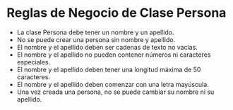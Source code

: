 # Reglas de Negocio de Clase Persona
* La clase Persona debe tener un nombre y un apellido.
* No se puede crear una persona sin nombre y apellido.
* El nombre y el apellido deben ser cadenas de texto no vacías.
* El nombre y el apellido no pueden contener números ni caracteres especiales.
* El nombre y el apellido deben tener una longitud máxima de 50 caracteres.
* El nombre y el apellido deben comenzar con una letra mayúscula.
* Una vez creada una persona, no se puede cambiar su nombre ni su apellido.